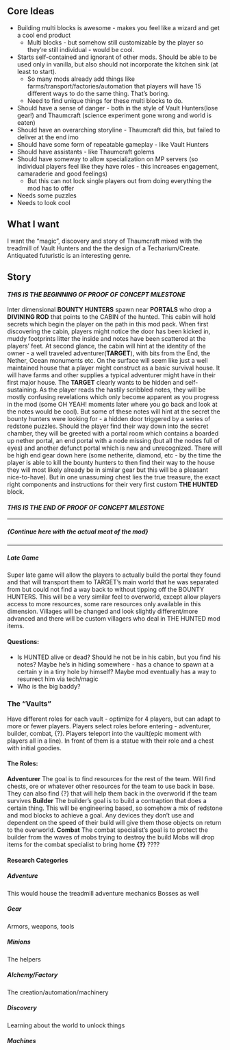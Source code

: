 ## Core Ideas

* Building multi blocks is awesome - makes you feel like a wizard and get a cool end product
    * Multi blocks - but somehow still customizable by the player so they’re still individual - would be cool. 
* Starts self-contained and ignorant of other mods. Should be able to be used only in vanilla, but also should not incorporate the kitchen sink (at least to start). 
  * So many mods already add things like farms/transport/factories/automation that players will have 15 different ways to do the same thing. That’s boring.
  * Need to find unique things for these multi blocks to do.
* Should have a sense of danger - both in the style of Vault Hunters(lose gear!) and Thaumcraft (science experiment gone wrong and world is eaten)
* Should have an overarching storyline - Thaumcraft did this, but failed to deliver at the end imo
* Should have some form of repeatable gameplay - like Vault Hunters
* Should have assistants - like Thaumcraft golems
* Should have someway to allow specialization on MP servers (so individual players feel like they have roles - this increases engagement, camaraderie and good feelings)
   * But this can not lock single players out from doing everything the mod has to offer
* Needs some puzzles
* Needs to look cool
  
## What I want
I want the “magic”, discovery and story of Thaumcraft mixed with the treadmill of Vault Hunters and the the design of a Techarium/Create. Antiquated futuristic is an interesting genre. 

## Story
#### _THIS IS THE BEGINNING OF PROOF OF CONCEPT MILESTONE_
Inter dimensional **BOUNTY HUNTERS** spawn near **PORTALS** who drop a **DIVINING ROD** that points to the CABIN of the hunted. This cabin will hold secrets which begin the player on the path in this mod pack. When first discovering the cabin, players might notice the door has been kicked in, muddy footprints litter the inside and notes have been scattered at the players’ feet. At second glance, the cabin will hint at the identity of the owner - a well traveled adventurer(**TARGET**), with bits from the End, the Nether, Ocean monuments etc. On the surface will seem like just a well maintained house that a player might construct as a basic survival house. It will have farms and other supplies a typical adventurer might have in their first major house. The **TARGET** clearly wants to be hidden and self-sustaining.
As the player reads the hastily scribbled notes, they will be mostly confusing revelations which only become apparent as you progress in the mod (some OH YEAH! moments later where you go back and look at the notes would be cool). But some of these notes will hint at the secret the bounty hunters were looking for - a hidden door triggered by a series of redstone puzzles.
Should the player find their way down into the secret chamber, they will be greeted with a portal room which contains a boarded up nether portal, an end portal with a node missing (but all the nodes full of eyes) and another defunct portal which is new and unrecognized. There will be high end gear down here (some netherite, diamond, etc - by the time the player is able to kill the bounty hunters to then find their way to the house they will most likely already be in similar gear but this will be a pleasant nice-to-have). But in one unassuming chest lies the true treasure, the exact right components and instructions for their very first custom **THE HUNTED** block. 
#### _THIS IS THE END OF PROOF OF CONCEPT MILESTONE_
---

##### *{Continue here with the actual meat of the mod}*
---

##### Late Game
Super late game will allow the players to actually build the portal they found and that will transport them to TARGET’s main world that he was separated from but could not find a way back to without tipping off the BOUNTY HUNTERS. This will be a very similar feel to overworld, except allow players access to more resources, some rare resources only available in this dimension. Villages will be changed and look slightly different/more advanced and there will be custom villagers who deal in THE HUNTED mod items. 

#### Questions:
* Is HUNTED alive or dead? Should he not be in his cabin, but you find his notes? Maybe he’s in hiding somewhere - has a chance to spawn at a certain y in a tiny hole by himself?
Maybe mod eventually has a way to resurrect him via tech/magic
* Who is the big baddy?
  
### The “Vaults”
Have different roles for each vault - optimize for 4 players, but can adapt to more or fewer players. Players select roles before entering - adventurer, builder, combat, {?}. Players teleport into the vault(epic moment with players all in a line). In front of them is a statue with their role and a chest with initial goodies. 
#### The Roles:
**Adventurer**
The goal is to find resources for the rest of the team. Will find chests, ore or whatever other resources for the team to use back in base. 
They can also find {?} that will help them back in the overworld if the team survives
**Builder**
The builder’s goal is to build a contraption that does a certain thing. This will be engineering based, so somehow a mix of redstone and mod blocks to achieve a goal.
Any devices they don’t use and dependent on the speed of their build will give them those objects on return to the overworld.
**Combat**
The combat specialist’s goal is to protect the builder from the waves of mobs trying to destroy the build
Mobs will drop items for the combat specialist to bring home
**{?}**
????

#### Research Categories
##### Adventure
This would house the treadmill adventure mechanics
Bosses as well
##### Gear
Armors, weapons, tools
##### Minions
The helpers
##### Alchemy/Factory
The creation/automation/machinery
##### Discovery
Learning about the world to unlock things
##### Machines

